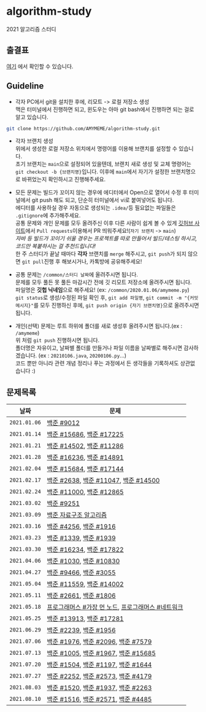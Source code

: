 # algorithm-study

2021 알고리즘 스터디

## 출결표

[여기](https://docs.google.com/document/d/1aNvfxmfV1EfTn5taj55e0NNJAZxRZSOedg5M4Rh2S7s/edit?usp=sharing)
에서 확인할 수 있습니다.

## Guideline

- 각자 PC에서 git을 설치한 후에, 리모트 -> 로컬 저장소 생성  
  맥은 터미널에서 진행하면 되고, 윈도우는 아마 git bash에서 진행하면 되는 걸로 알고 있습니다.

```bash
git clone https://github.com/AMYMEME/algorithm-study.git
```

- 각자 브랜치 생성  
  위에서 생성한 로컬 저장소 위치에서 명령어를 이용해 브랜치를 설정할 수 있습니다.  
  초기 브랜치는 `main`으로 설정되어 있을텐데, 브랜치 새로 생성 및 교체 명령어는 `git checkout -b {브랜치명}`입니다.
  이후에 `main`에서 자기가 설정한 브랜치명으로 바뀌었는지 확인하시고 진행해주세요.

- 모든 문제는 빌드가 꼬이지 않는 경우에 에디터에서 Open으로 열어서 수정 후
  터미널에서 git push 해도 되고, 단순히 터미널에서 vi로 붙여넣어도 됩니다.  
  에디터를 사용하실 경우 자동으로 생성되는 `.idea/`등 필요없는 파일들은 `.gitignore`에 추가해주세요.  
  공통 문제와 개인 문제를 모두 올려주신 이후 다른 사람이 쉽게 볼 수 있게 [깃허브 사이트](https://github.com/AMYMEME/algorithm-study/pulls)에서
  `Pull requests`이용해서 PR 띄워주세요!(`자기 브랜치` -> `main`)  
  *자바 등 빌드가 꼬이기 쉬울 경우는 프로젝트를 따로 만들어서 빌드/테스팅 하시고, 코드만 복붙하시는 걸 추천드립니다!*  
  한 주 스터디가 끝날 때마다 **각자** 브랜치를 `merge` 해주시고, `git push`가 되지 않으면 `git pull`진행 후 해보시거나,
  카톡방에 공유해주세요!

- 공통 문제는 `/common/스터디 날짜`에 올려주시면 됩니다.  
  문제를 모두 풀든 못 풀든 마감시간 전에 깃 리모트 저장소에 올려주시면 됩니다.  
  파일명은 **깃헙 닉네임**으로 해주세요! (ex: `/common/2020.01.06/amymeme.py`)  
  `git status`로 생성/수정된 파일 확인 후, `git add 파일명`, `git commit -m "{커밋 메시지}"`를 모두 진행하신 후에,
  `git push origin {자기 브랜치명}`으로 올려주시면 됩니다.

- 개인(선택) 문제는 루트 하위에 폴더를 새로 생성후 올려주시면 됩니다.(ex : `/amymeme`)  
  위 처럼 `git push` 진행하시면 됩니다.  
  폴더명은 자유이고, 날짜별 폴더를 만들거나 파일 이름을 날짜별로 해주시면 감사하겠습니다. (ex : `20210106.java`, `20200106.py`...)  
  코드 뿐만 아니라 관련 개념 정리나 푸는 과정에서 든 생각들을 기록하셔도 상관없습니다 :)

## 문제목록

날짜|문제
---|-------
`2021.01.06`| [백준 #9012](https://www.acmicpc.net/problem/9012)
`2021.01.14`| [백준 #15686](https://www.acmicpc.net/problem/15686), [백준 #17225](https://www.acmicpc.net/problem/17225)
`2021.01.21`| [백준 #14502](https://www.acmicpc.net/problem/14502), [백준 #11286](https://www.acmicpc.net/problem/11286)
`2021.01.28`| [백준 #16236](https://www.acmicpc.net/problem/16236), [백준 #14891](https://www.acmicpc.net/problem/14891)
`2021.02.04`| [백준 #15684](https://www.acmicpc.net./problem/15684), [백준 #17144](https://www.acmicpc.net./problem/17144)
`2021.02.17`| [백준 #2638](https://www.acmicpc.net./problem/2638), [백준 #11047](https://www.acmicpc.net./problem/11047), [백준 #14500](https://www.acmicpc.net./problem/14500)
`2021.02.24`| [백준 #11000](https://www.acmicpc.net./problem/11000), [백준 #12865](https://www.acmicpc.net./problem/12865)
`2021.03.02`| [백준 #9251](https://www.acmicpc.net./problem/9251)
`2021.03.09`| [백준 자료구조 알고리즘](https://www.acmicpc.net/problemset?sort=ac_desc&algo=175)
`2021.03.16`| [백준 #4256](https://www.acmicpc.net/problem/4256), [백준 #1916](https://www.acmicpc.net/problem/1916)
`2021.03.23`| [백준 #1339](https://www.acmicpc.net/problem/1339), [백준 #1939](https://www.acmicpc.net/problem/1939)
`2021.03.30`| [백준 #16234](https://www.acmicpc.net/problem/16234), [백준 #17822](https://www.acmicpc.net/problem/17822)
`2021.04.06`| [백준 #1030](https://www.acmicpc.net/problem/1030), [백준 #10830](https://www.acmicpc.net/problem/10830)
`2021.04.27`| [백준 #9466](https://www.acmicpc.net/problem/9466), [백준 #3055](https://www.acmicpc.net/problem/3055)
`2021.05.04`| [백준 #11559](https://www.acmicpc.net/problem/11559), [백준 #14002](https://www.acmicpc.net/problem/14002)
`2021.05.11`| [백준 #2661](https://www.acmicpc.net/problem/2661), [백준 #1806](https://www.acmicpc.net/problem/1806)
`2021.05.18`| [프로그래머스 #가장 먼 노드](https://programmers.co.kr/learn/courses/30/lessons/49189), [프로그래머스 #네트워크](https://programmers.co.kr/learn/courses/30/lessons/43162)
`2021.05.25`| [백준 #13913](https://www.acmicpc.net/problem/13913), [백준 #17281](https://www.acmicpc.net/problem/17281)
`2021.06.29`| [백준 #2239](https://www.acmicpc.net/problem/2239), [백준 #1956](https://www.acmicpc.net/problem/1956)
`2021.07.06`| [백준 #1976](https://www.acmicpc.net/problem/1976), [백준 #2096](https://www.acmicpc.net/problem/2096), [백준 #7579](https://www.acmicpc.net/problem/7579)
`2021.07.13`| [백준 #1005](https://www.acmicpc.net/problem/1005), [백준 #1967](https://www.acmicpc.net/problem/1967), [백준 #15685](https://www.acmicpc.net/problem/15685)
`2021.07.20`| [백준 #1504](https://www.acmicpc.net/problem/1504), [백준 #1197](https://www.acmicpc.net/problem/1197), [백준 #1644](https://www.acmicpc.net/problem/1644)
`2021.07.27`| [백준 #2252](https://www.acmicpc.net/problem/2252), [백준 #2573](https://www.acmicpc.net/problem/2573), [백준 #4179](https://www.acmicpc.net/problem/4179)
`2021.08.03`| [백준 #1520](https://www.acmicpc.net/problem/1520), [백준 #1937](https://www.acmicpc.net/problem/1937), [백준 #2263](https://www.acmicpc.net/problem/2263)
`2021.08.10`| [백준 #1516](https://www.acmicpc.net/problem/1516), [백준 #2571](https://www.acmicpc.net/problem/2571), [백준 #4485](https://www.acmicpc.net/problem/4485)

